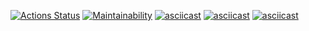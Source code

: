 [![Actions Status](https://github.com/vaspav98/java-project-61/workflows/hexlet-check/badge.svg)](https://github.com/vaspav98/java-project-61/actions)
[![Maintainability](https://api.codeclimate.com/v1/badges/e234fe07efb6fd2dc36d/maintainability)](https://codeclimate.com/github/vaspav98/java-project-61/maintainability)
[![asciicast](https://asciinema.org/a/544084.svg)](https://asciinema.org/a/544084)
[![asciicast](https://asciinema.org/a/544393.svg)](https://asciinema.org/a/544393)
[![asciicast](https://asciinema.org/a/544532.svg)](https://asciinema.org/a/544532)
